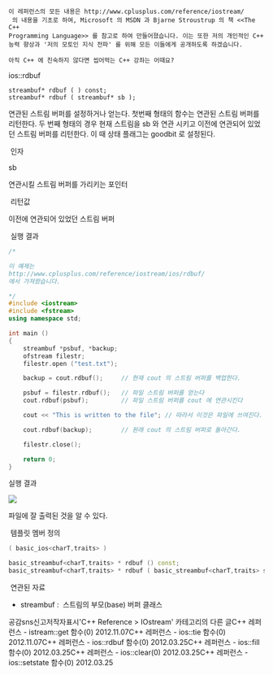 

```warning
이 레퍼런스의 모든 내용은 http://www.cplusplus.com/reference/iostream/
 의 내용을 기초로 하여, Microsoft 의 MSDN 과 Bjarne Stroustrup 의 책 <<The C++ 
Programming Language>> 를 참고로 하여 만들어졌습니다. 이는 또한 저의 개인적인 C++ 능력 향상과 '저의 모토인 지식 전파' 를 위해 모든 이들에게 공개하도록 하겠습니다.
```

```info
아직 C++ 에 친숙하지 않다면 씹어먹는 C++ 강좌는 어때요?
```

ios::rdbuf
```info
streambuf* rdbuf ( ) const;
streambuf* rdbuf ( streambuf* sb );

```

연관된 스트림 버퍼를 설정하거나 얻는다.
첫번째 형태의 함수는 연관된 스트림 버퍼를 리턴한다.
두 번째 형태의 경우 현재 스트림을 sb 와 연관 시키고 이전에 연관되어 있었던 스트림 버퍼를 리턴한다. 이 때 상태 플래그는 goodbit 로 설정된다. 

 인자


sb

연관시킬 스트림 버퍼를 가리키는 포인터

 리턴값

이전에 연관되어 있었던 스트림 버퍼

 실행 결과

```cpp
/*

이 예제는
http://www.cplusplus.com/reference/iostream/ios/rdbuf/
에서 가져왔습니다.

*/
#include <iostream>
#include <fstream>
using namespace std;

int main () 
{
    streambuf *psbuf, *backup;
    ofstream filestr;
    filestr.open ("test.txt");

    backup = cout.rdbuf();     // 현재 cout 의 스트림 버퍼를 백업한다. 

    psbuf = filestr.rdbuf();   // 파일 스트림 버퍼를 얻는다
    cout.rdbuf(psbuf);         // 파일 스트림 버퍼를 cout 에 연관시킨다 

    cout << "This is written to the file"; // 따라서 이것은 파일에 쓰여진다. 

    cout.rdbuf(backup);        // 원래 cout 의 스트림 버퍼로 돌아간다. 

    filestr.close();

    return 0;
}

```

실행 결과

![](http://img1.daumcdn.net/thumb/R1920x0/?fname=http%3A%2F%2Fcfile24.uf.tistory.com%2Fimage%2F19116F414F6E86F8080AC6)

파일에 잘 출력된 것을 알 수 있다. 

 템플릿 멤버 정의

```cpp
( basic_ios<charT,traits> )   

basic_streambuf<charT,traits> * rdbuf () const;
basic_streambuf<charT,traits> * rdbuf ( basic_streambuf<charT,traits> sb);
```



 연관된 자료

* streambuf :  스트림의 부모(base) 버퍼 클래스 



공감sns신고저작자표시'C++ Reference > IOstream' 카테고리의 다른 글C++ 레퍼런스 - istream::get 함수(0)
2012.11.07C++ 레퍼런스 - ios::tie 함수(0)
2012.11.07C++ 레퍼런스 - ios::rdbuf 함수(0)
2012.03.25C++ 레퍼런스 - ios::fill 함수(0)
2012.03.25C++ 레퍼런스 - ios::clear(0)
2012.03.25C++ 레퍼런스 - ios::setstate 함수(0)
2012.03.25

